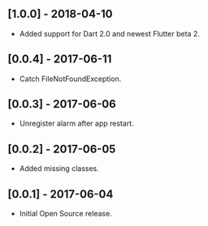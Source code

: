 ## [1.0.0] - 2018-04-10

* Added support for Dart 2.0 and newest Flutter beta 2.

## [0.0.4] - 2017-06-11

* Catch FileNotFoundException.

## [0.0.3] - 2017-06-06

* Unregister alarm after app restart.

## [0.0.2] - 2017-06-05

* Added missing classes.

## [0.0.1] - 2017-06-04

* Initial Open Source release.
